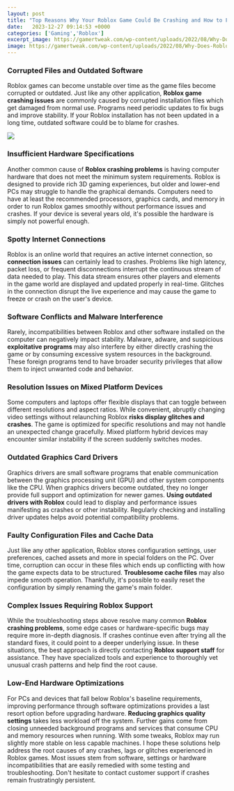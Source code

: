 ```yaml
---
layout: post
title: "Top Reasons Why Your Roblox Game Could Be Crashing and How to Fix It"
date:   2023-12-27 09:14:53 +0000
categories: ['Gaming','Roblox']
excerpt_image: https://gamertweak.com/wp-content/uploads/2022/08/Why-Does-Roblox-Keep-Crashing.jpg
image: https://gamertweak.com/wp-content/uploads/2022/08/Why-Does-Roblox-Keep-Crashing.jpg
---
```


### Corrupted Files and Outdated Software
Roblox games can become unstable over time as the game files become corrupted or outdated. Just like any other application, **Roblox game crashing issues** are commonly caused by corrupted installation files which get damaged from normal use. Programs need periodic updates to fix bugs and improve stability. If your Roblox installation has not been updated in a long time, outdated software could be to blame for crashes.

![](https://gamertweak.com/wp-content/uploads/2022/08/Why-Does-Roblox-Keep-Crashing.jpg)
### Insufficient Hardware Specifications
Another common cause of **Roblox crashing problems** is having computer hardware that does not meet the minimum system requirements. Roblox is designed to provide rich 3D gaming experiences, but older and lower-end PCs may struggle to handle the graphical demands. Computers need to have at least the recommended processors, graphics cards, and memory in order to run Roblox games smoothly without performance issues and crashes. If your device is several years old, it's possible the hardware is simply not powerful enough.
### Spotty Internet Connections
Roblox is an online world that requires an active internet connection, so **connection issues** can certainly lead to crashes. Problems like high latency, packet loss, or frequent disconnections interrupt the continuous stream of data needed to play. This data stream ensures other players and elements in the game world are displayed and updated properly in real-time. Glitches in the connection disrupt the live experience and may cause the game to freeze or crash on the user's device.
### Software Conflicts and Malware Interference
Rarely, incompatibilities between Roblox and other software installed on the computer can negatively impact stability. Malware, adware, and suspicious **exploitative programs** may also interfere by either directly crashing the game or by consuming excessive system resources in the background. These foreign programs tend to have broader security privileges that allow them to inject unwanted code and behavior.
### Resolution Issues on Mixed Platform Devices
Some computers and laptops offer flexible displays that can toggle between different resolutions and aspect ratios. While convenient, abruptly changing video settings without relaunching Roblox **risks display glitches and crashes**. The game is optimized for specific resolutions and may not handle an unexpected change gracefully. Mixed platform hybrid devices may encounter similar instability if the screen suddenly switches modes.
### Outdated Graphics Card Drivers  
Graphics drivers are small software programs that enable communication between the graphics processing unit (GPU) and other system components like the CPU. When graphics drivers become outdated, they no longer provide full support and optimization for newer games. **Using outdated drivers with Roblox** could lead to display and performance issues manifesting as crashes or other instability. Regularly checking and installing driver updates helps avoid potential compatibility problems.
### Faulty Configuration Files and Cache Data
Just like any other application, Roblox stores configuration settings, user preferences, cached assets and more in special folders on the PC. Over time, corruption can occur in these files which ends up conflicting with how the game expects data to be structured. **Troublesome cache files** may also impede smooth operation. Thankfully, it's possible to easily reset the configuration by simply renaming the game's main folder.
### Complex Issues Requiring Roblox Support
While the troubleshooting steps above resolve many common **Roblox crashing problems**, some edge cases or hardware-specific bugs may require more in-depth diagnosis. If crashes continue even after trying all the standard fixes, it could point to a deeper underlying issue. In these situations, the best approach is directly contacting **Roblox support staff** for assistance. They have specialized tools and experience to thoroughly vet unusual crash patterns and help find the root cause.
### Low-End Hardware Optimizations  
For PCs and devices that fall below Roblox's baseline requirements, improving performance through software optimizations provides a last resort option before upgrading hardware. **Reducing graphics quality settings** takes less workload off the system. Further gains come from closing unneeded background programs and services that consume CPU and memory resources when running. With some tweaks, Roblox may run slightly more stable on less capable machines.
I hope these solutions help address the root causes of any crashes, lags or glitches experienced in Roblox games. Most issues stem from software, settings or hardware incompatibilities that are easily remedied with some testing and troubleshooting. Don't hesitate to contact customer support if crashes remain frustratingly persistent.